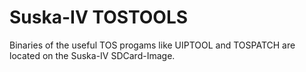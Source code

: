 # Suska-IV TOSTOOLS
Binaries of the useful TOS progams like UIPTOOL and TOSPATCH are located on the Suska-IV SDCard-Image.
